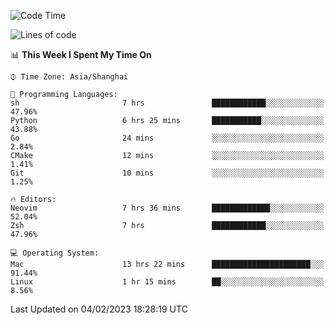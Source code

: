 <!--START_SECTION:waka-->
![Code Time](http://img.shields.io/badge/Code%20Time-1%2C126%20hrs%2020%20mins-blue)

![Lines of code](https://img.shields.io/badge/From%20Hello%20World%20I%27ve%20Written-24%20Thousand%20lines%20of%20code-blue)

📊 **This Week I Spent My Time On** 

```text
⌚︎ Time Zone: Asia/Shanghai

💬 Programming Languages: 
sh                       7 hrs               ████████████░░░░░░░░░░░░░   47.96% 
Python                   6 hrs 25 mins       ███████████░░░░░░░░░░░░░░   43.88% 
Go                       24 mins             ░░░░░░░░░░░░░░░░░░░░░░░░░   2.84% 
CMake                    12 mins             ░░░░░░░░░░░░░░░░░░░░░░░░░   1.41% 
Git                      10 mins             ░░░░░░░░░░░░░░░░░░░░░░░░░   1.25%

🔥 Editors: 
Neovim                   7 hrs 36 mins       █████████████░░░░░░░░░░░░   52.04% 
Zsh                      7 hrs               ████████████░░░░░░░░░░░░░   47.96%

💻 Operating System: 
Mac                      13 hrs 22 mins      ██████████████████████░░░   91.44% 
Linux                    1 hr 15 mins        ██░░░░░░░░░░░░░░░░░░░░░░░   8.56%

```


 Last Updated on 04/02/2023 18:28:19 UTC
<!--END_SECTION:waka-->

